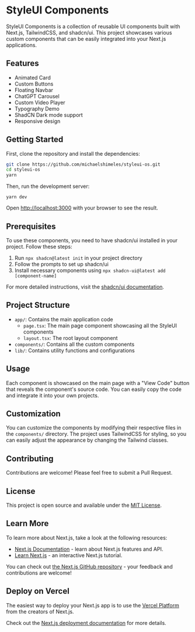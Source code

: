 # StyleUI Components

StyleUI Components is a collection of reusable UI components built with Next.js, TailwindCSS, and shadcn/ui. This project showcases various custom components that can be easily integrated into your Next.js applications.

## Features

- Animated Card
- Custom Buttons
- Floating Navbar
- ChatGPT Carousel
- Custom Video Player
- Typography Demo
- ShadCN Dark mode support
- Responsive design

## Getting Started

First, clone the repository and install the dependencies:

```bash
git clone https://github.com/michaelshimeles/styleui-os.git
cd styleui-os
yarn
```

Then, run the development server:
```
yarn dev
```

Open [http://localhost:3000](http://localhost:3000) with your browser to see the result.

## Prerequisites

To use these components, you need to have shadcn/ui installed in your project. Follow these steps:

1. Run `npx shadcn@latest init` in your project directory
2. Follow the prompts to set up shadcn/ui
3. Install necessary components using `npx shadcn-ui@latest add [component-name]`

For more detailed instructions, visit the [shadcn/ui documentation](https://ui.shadcn.com/docs/installation).

## Project Structure

- `app/`: Contains the main application code
  - `page.tsx`: The main page component showcasing all the StyleUI components
  - `layout.tsx`: The root layout component
- `components/`: Contains all the custom components
- `lib/`: Contains utility functions and configurations

## Usage

Each component is showcased on the main page with a "View Code" button that reveals the component's source code. You can easily copy the code and integrate it into your own projects.

## Customization

You can customize the components by modifying their respective files in the `components/` directory. The project uses TailwindCSS for styling, so you can easily adjust the appearance by changing the Tailwind classes.

## Contributing

Contributions are welcome! Please feel free to submit a Pull Request.

## License

This project is open source and available under the [MIT License](LICENSE).

## Learn More

To learn more about Next.js, take a look at the following resources:

- [Next.js Documentation](https://nextjs.org/docs) - learn about Next.js features and API.
- [Learn Next.js](https://nextjs.org/learn) - an interactive Next.js tutorial.

You can check out [the Next.js GitHub repository](https://github.com/vercel/next.js) - your feedback and contributions are welcome!

## Deploy on Vercel

The easiest way to deploy your Next.js app is to use the [Vercel Platform](https://vercel.com/new?utm_medium=default-template&filter=next.js&utm_source=create-next-app&utm_campaign=create-next-app-readme) from the creators of Next.js.

Check out the [Next.js deployment documentation](https://nextjs.org/docs/app/building-your-application/deploying) for more details.